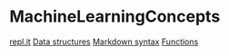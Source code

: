 # MachineLearningConcepts

[repl.it](https://repl.it/languages/python3)
[Data structures](https://docs.python.org/3/tutorial/datastructures.html)
[Markdown syntax](https://www.markdownguide.org/cheat-sheet/)
[Functions](https://docs.python.org/3/library/functions.html)
[](https://docs.python.org/3/library/functions.html#sum)
[](https://docs.python.org/3/library/math.html)
[](https://docs.python.org/3/library/random.html)
[](https://docs.python.org/3/library/random.html#random.shuffle)
[](https://docs.python.org/3/library/collections.html)
[](https://docs.scipy.org/doc/numpy/user/quickstart.html)
[](https://docs.python.org/3/library/csv.html)
[](https://docs.python.org/3/library/functions.html#open)
[](https://codingbat.com/python)
[](https://gist.github.com/curran/a08a1080b88344b0c8a7)
[](https://deepmind.com/research/case-studies/alphago-the-story-so-far)
[](https://pandas.pydata.org/pandas-docs/stable/reference/api/pandas.DataFrame.corr.html)
[](https://scikit-learn.org/stable/tutorial/machine_learning_map/index.html)
[](https://numpy.org/doc/stable/reference/generated/numpy.linalg.inv.html)
[](https://scikit-learn.org/stable/modules/cross_validation.html)
[](https://scikit-learn.org/stable/modules/generated/sklearn.pipeline.Pipeline.html)
[](https://scikit-learn.org/stable/datasets/index.html)
[](https://dreampuf.github.io/GraphvizOnline/)
[](https://scikit-learn.org/stable/modules/model_evaluation.html)
[](https://scikit-learn.org/stable/auto_examples/svm/plot_linearsvc_support_vectors.html)
[](https://scikit-learn.org/stable/modules/manifold.html)
[](https://scikit-learn.org/stable/modules/generated/sklearn.neural_network.MLPClassifier.html#sklearn.neural_network.MLPClassifier)
[](https://fontpair.co/)
[](https://www.nwmissouri.edu/marketing/pdf/design/InstitutionalGraphicStandards.pdf)
[](https://matplotlib.org/3.2.1/gallery/style_sheets/style_sheets_reference.html)
[](https://matplotlib.org/3.2.1/api/_as_gen/matplotlib.pyplot.savefig.html)
[](https://www.tensorflow.org/overview)
[](https://keras.io/)
[](https://www.tensorflow.org/tutorials/quickstart/beginner)
